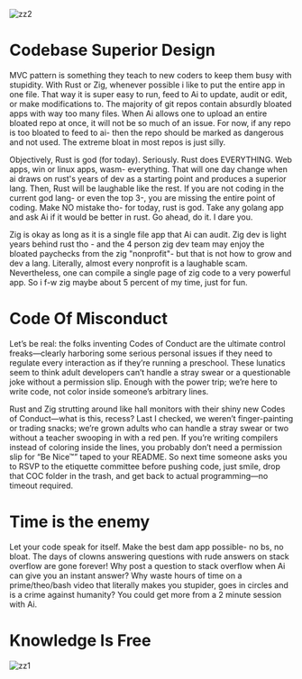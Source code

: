 ![zz2](https://github.com/user-attachments/assets/e54f4c9f-843b-4ae3-85b3-515c673b739e)


# Codebase Superior Design

MVC pattern is something they teach to new coders to keep them busy with stupidity.  With Rust or Zig, whenever possible i like to put the entire app in one file. That way it is super easy to run, feed to Ai to update, audit or edit, or make modifications to. The majority of git repos contain absurdly bloated apps with way too many files. When Ai allows one to upload an entire bloated repo at once, it will not be so much of an issue. For now, if any repo is too bloated to feed to ai- then the repo should be marked as dangerous and not used. The extreme bloat in most repos is just silly. 

 Objectively, Rust is god (for today). Seriously. Rust does EVERYTHING. Web apps, win or linux apps, wasm- everything. That will one day change when ai draws on rust's years of dev as a starting point and produces a superior lang. Then, Rust will be laughable like the rest. If you are not coding in the current god lang- or even the top 3-, you are missing the entire point of coding. Make NO mistake tho- for today, rust is god. Take any golang app and ask Ai if it would be better in rust. Go ahead, do it. I dare you. 




 Zig is okay as long as it is a single file app that Ai can audit. Zig dev is light years behind rust tho - and the 4 person zig dev team may enjoy the bloated paychecks from the zig "nonprofit"- but that is not how to grow and dev a lang. Literally, almost every nonprofit is a laughable scam. Nevertheless, one can compile a single page of zig code to a very powerful app. So i f-w zig maybe about 5 percent of my time, just for fun. 


# Code Of Misconduct 

Let’s be real: the folks inventing Codes of Conduct are the ultimate control freaks—clearly harboring some serious personal issues if they need to regulate every interaction as if they’re running a preschool. These lunatics seem to think adult developers can’t handle a stray swear or a questionable joke without a permission slip. Enough with the power trip; we’re here to write code, not color inside someone’s arbitrary lines.


Rust and Zig strutting around like hall monitors with their shiny new Codes of Conduct—what is this, recess? Last I checked, we weren’t finger-painting or trading snacks; we’re grown adults who can handle a stray swear or two without a teacher swooping in with a red pen. If you’re writing compilers instead of coloring inside the lines, you probably don’t need a permission slip for “Be Nice™” taped to your README. So next time someone asks you to RSVP to the etiquette committee before pushing code, just smile, drop that COC folder in the trash, and get back to actual programming—no timeout required.

# Time is the enemy

Let your code speak for itself. Make the best dam app possible- no bs, no bloat. The days of clowns answering questions with rude answers on stack overflow are gone forever! Why post a question to stack overflow when Ai can give you an instant answer? Why waste hours of time on a prime/theo/bash video that literally makes you stupider, goes in circles and is a crime against humanity? You could get more from a 2 minute session with Ai. 



# Knowledge Is Free



![zz1](https://github.com/user-attachments/assets/26522f0b-7f6e-43b8-9298-d24958cd6ec4)
